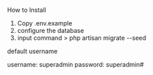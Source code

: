 How to Install

1. Copy .env.example
2. configure the database
3. input command > php artisan migrate --seed


default username

username: superadmin
password: superadmin#

